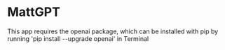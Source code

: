 # MattGPT

This app requires the openai package, which can be installed with pip by running 'pip install --upgrade openai' in Terminal

